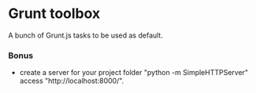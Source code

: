Grunt toolbox
=============

A bunch of Grunt.js tasks to be used as default.

### Bonus

- create a server for your project folder "python -m SimpleHTTPServer" access "http://localhost:8000/".